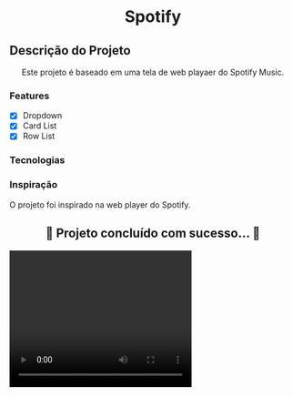 <h1 align="center">Spotify</h1>


## Descrição do Projeto
<p align="center">Este projeto é baseado em uma tela de web playaer do Spotify Music.</p>

### Features

- [x] Dropdown
- [x] Card List
- [x] Row List

### Tecnologias

### Inspiração
<p> O projeto foi inspirado na web player do Spotify.</p>



<h2 align="center"> 
	 🚀 Projeto concluído com sucesso... 🚀
</h2>

<video width="320" height="240" controls>
    <source="movie.mp4" type="video/mp4">
</video>